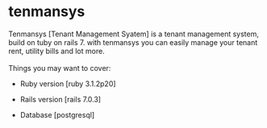 # tenmansys

Tenmansys [Tenant Management Syatem] is a tenant management system, build on tuby on rails 7. 
with tenmansys you can easily manage your tenant rent, utility bills and lot more.
</br>
</br>
Things you may want to cover:

* Ruby version [ruby 3.1.2p20]

* Rails version [rails 7.0.3]

* Database [postgresql]
